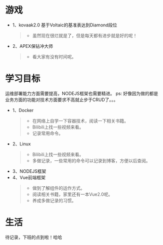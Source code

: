   # 游戏
*  1、kovaak2.0 基于Voltaic的基准表达到Diamond段位
    > * 虽然现在很烂就是了，但是每天都有进步就是好的呢！
*  2、APEX保钻冲大师
    > * 看大家有没有时间呢。
# 学习目标
运维部署能力方面需要提高，NODEJS框架也需要精进。
ps: 好像因为做的都是业务方面的功能对技术方面要求不高就止步于CRUD了。。。
* 1、Docker
	> * 在网络上自学一下容器技术，阅读一下相关书籍。  
	> * Bilibili上找一些视频来看。
	> * 记录常用命令。	
* 2、Linux
	> * Bilibili上找一些视频来看。
	> * 多做记录，一些常用的命令可以记录到博客，方便以后查阅。
* 3、NODEJS框架
* 4、Vue前端框架
	> * 做到了解组件的运作方式。
	> * 阅读相关书籍，家里还有一本Vue2.0呢。
	> * 养成多做记录的习惯。
# 生活
待记录，下班的点到啦！哈哈
